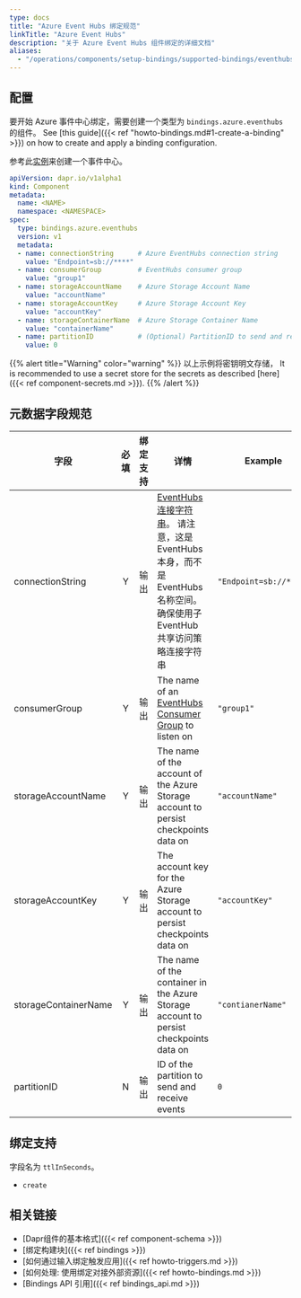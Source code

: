 ```yaml
---
type: docs
title: "Azure Event Hubs 绑定规范"
linkTitle: "Azure Event Hubs"
description: "关于 Azure Event Hubs 组件绑定的详细文档"
aliases:
  - "/operations/components/setup-bindings/supported-bindings/eventhubs/"
---
```


## 配置

要开始 Azure 事件中心绑定，需要创建一个类型为 `bindings.azure.eventhubs` 的组件。 See [this guide]({{< ref "howto-bindings.md#1-create-a-binding" >}}) on how to create and apply a binding configuration.

参考此[实例](https://docs.microsoft.com/en-us/azure/event-hubs/event-hubs-dotnet-framework-getstarted-send)来创建一个事件中心。

```yaml
apiVersion: dapr.io/v1alpha1
kind: Component
metadata:
  name: <NAME>
  namespace: <NAMESPACE>
spec:
  type: bindings.azure.eventhubs
  version: v1
  metadata:
  - name: connectionString      # Azure EventHubs connection string
    value: "Endpoint=sb://****"
  - name: consumerGroup         # EventHubs consumer group
    value: "group1"
  - name: storageAccountName    # Azure Storage Account Name
    value: "accountName"
  - name: storageAccountKey     # Azure Storage Account Key
    value: "accountKey"
  - name: storageContainerName  # Azure Storage Container Name
    value: "containerName"
  - name: partitionID           # (Optional) PartitionID to send and receive events
    value: 0
```

{{% alert title="Warning" color="warning" %}}
以上示例将密钥明文存储， It is recommended to use a secret store for the secrets as described [here]({{< ref component-secrets.md >}}).
{{% /alert %}}

## 元数据字段规范

| 字段                   | 必填 | 绑定支持 | 详情                                                                                                                                                                                | Example                |
| -------------------- |:--:| ---- | --------------------------------------------------------------------------------------------------------------------------------------------------------------------------------- | ---------------------- |
| connectionString     | Y  | 输出   | [EventHubs 连接字符串](https://docs.microsoft.com/en-us/azure/event-hubs/authorize-access-shared-access-signature)。 请注意，这是 EventHubs 本身，而不是 EventHubs 名称空间。 确保使用子 EventHub 共享访问策略连接字符串 | `"Endpoint=sb://****"` |
| consumerGroup        | Y  | 输出   | The name of an [EventHubs Consumer Group](https://docs.microsoft.com/en-us/azure/event-hubs/event-hubs-features#consumer-groups) to listen on                                     | `"group1"`             |
| storageAccountName   | Y  | 输出   | The name of the account of the Azure Storage account to persist checkpoints data on                                                                                               | `"accountName"`        |
| storageAccountKey    | Y  | 输出   | The account key for the Azure Storage account to persist checkpoints data on                                                                                                      | `"accountKey"`         |
| storageContainerName | Y  | 输出   | The name of the container in the Azure Storage account to persist checkpoints data on                                                                                             | `"contianerName"`      |
| partitionID          | N  | 输出   | ID of the partition to send and receive events                                                                                                                                    | `0`                    |

## 绑定支持

字段名为 `ttlInSeconds`。

- `create`

## 相关链接

- [Dapr组件的基本格式]({{< ref component-schema >}})
- [绑定构建块]({{< ref bindings >}})
- [如何通过输入绑定触发应用]({{< ref howto-triggers.md >}})
- [如何处理: 使用绑定对接外部资源]({{< ref howto-bindings.md >}})
- [Bindings API 引用]({{< ref bindings_api.md >}})
